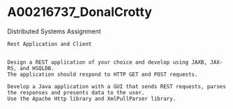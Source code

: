 # A00216737_DonalCrotty

Distributed Systems Assignment

	Rest Application and Client


	Design a REST application of your choice and develop using JAXB, JAX-RS, and HSQLDB. 
	The application should respond to HTTP GET and POST requests.

	Develop a Java application with a GUI that sends REST requests, parses the responses and presents data to the user. 
	Use the Apache Http library and XmlPullParser library.
